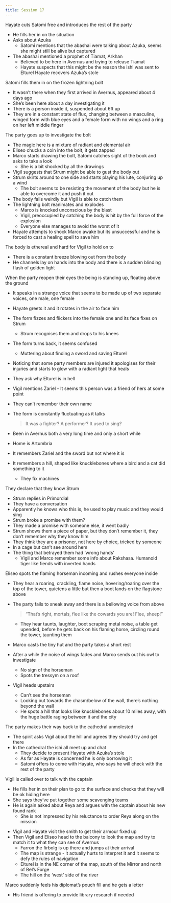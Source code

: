 ```yaml
---
title: Session 17
---
```


Hayate cuts Satomi free and introduces the rest of the party
- He fills her in on the situation
- Asks about Azuka
	- Satomi mentions that the abashai were talking about Azuka, seems she might still be alive but captured
- The abashai mentioned a prophet of Tiamat, Arkhan
	- Believed to be here in Avernus and trying to release Tiamat
	- Hayate suspects that this might be the reason the ishi was sent to Elturel
Hayate recovers Azuka’s stole

Satomi fills them in on the frozen lightning bolt
- It wasn’t there when they first arrived in Avernus, appeared about 4 days ago
- She’s been here about a day investigating it
- There is a person inside it, suspended about 6ft up
- They are in a constant state of flux, changing between a masculine, winged form with blue eyes and a female form with no wings and a ring on her left middle finger

The party goes up to investigate the bolt
- The magic here is a mixture of radiant and elemental air
- Eliseo chucks a coin into the bolt, it gets zapped
- Marco starts drawing the bolt, Satomi catches sight of the book and asks to take a look
	- She is a bit shocked by all the drawings
- Vigil suggests that Strum might be able to gust the body out
- Strum skirts around to one side and starts playing his lute, conjuring up a wind
	- The bolt seems to be resisting the movement of the body but he is able to overcome it and push it out
- The body falls weirdly but Vigil is able to catch them
- The lightning bolt reanimates and explodes
	- Marco is knocked unconscious by the blast
	- Vigil, preoccupied by catching the body is hit by the full force of the explosion
	- Everyone else manages to avoid the worst of it
- Hayate attempts to shock Marco awake but its unsuccessful and he is forced to cast a healing spell to save him

The body is ethereal and hard for Vigil to hold on to
- There is a constant breeze blowing out from the body
- He channels lay on hands into the body and there is a sudden blinding flash of golden light

When the party reopen their eyes the being is standing up, floating above the ground
- It speaks in a strange voice that seems to be made up of two separate voices, one male, one female
- Hayate greets it and it rotates in the air to face him
- The form fizzes and flickers into the female one and its face fixes on Strum
	- Strum recognises them and drops to his knees
- The form turns back, it seems confused
	- Muttering about finding a sword and saving Elturel
- Noticing that some party members are injured it apologises for their injuries and starts to glow with a radiant light that heals
- They ask why Elturel is in hell
- Vigil mentions Zariel - It seems this person was a friend of hers at some point
- They can’t remember their own name
- The form is constantly fluctuating as it talks
 	> It was a fighter? A performer? It used to sing?

- Been in Avernus both a very long time and only a short while
- Home is Artumbria
- It remembers Zariel and the sword but not where it is
- It remembers a hill, shaped like knucklebones where a bird and a cat did something to it
	- They fix machines

They declare that they know Strum
- Strum replies in Primordial
- They have a conversation
- Apparently he knows who this is, he used to play music and they would sing
- Strum broke a promise with them?
- They made a promise with someone else, it went badly
- Strum shows them a piece of paper, but they don’t remember it, they don’t remember why they know him
- They think they are a prisoner, not here by choice, tricked by someone
- In a cage but can’t see around hem
- The thing that betrayed them had ‘wrong hands’
	- Vigil and Marco remember some info about Rakshasa. Humanoid tiger like fiends with inverted hands

Eliseo spots the flaming horseman incoming and rushes everyone inside
- They hear a roaring, crackling, flame noise, hovering/roaring over the top of the tower, quietens a little but then a boot lands on the flagstone above
- The party fails to sneak away and there is a bellowing voice from above
	> “That’s right, mortals, flee like the cowards you are! Flee, sheep!”

	- They hear taunts, laughter, boot scraping metal noise, a table get upended, before he gets back on his flaming horse, circling round the tower, taunting them
- Marco casts the tiny hut and the party takes a short rest
- After a while the noise of wings fades and Marco sends out his owl to investigate
	- No sign of the horseman
	- Spots the tressym on a roof
- Vigil heads upstairs
	- Can’t see the horseman
	- Looking out towards the chasm/below of the wall, there’s nothing beyond the wall
	- He spots a hill that looks like knucklebones about 10 miles away, with the huge battle raging between it and the city

The party makes their way back to the cathedral unmolested
- The spirit asks Vigil about the hill and agrees they should try and get there
- In the cathedral the ishi all meet up and chat
	- They decide to present Hayate with Azuka’s stole
	- As far as Hayate is concerned he is only borrowing it
	- Satomi offers to come with Hayate, who says he will check with the rest of the party

Vigil is called over to talk with the captain
- He fills her in on their plan to go to the surface and checks that they will be ok hiding here
- She says they’ve put together some scavenging teams
- He is again asked about Reya and argues with the captain about his new found rank
	- She is not impressed by his reluctance to order Reya along on the mission

<!-- -->

- Vigil and Hayate visit the smith to get their armour fixed up
- Then Vigil and Eliseo head to the balcony to look the map and try to match it to what they can see of Avernus
	- Farron the firbolg is up there and jumps at their arrival
	- The map is strange - it actually hurts to interpret it and it seems to defy the rules of navigation
	- Elturel is in the NE corner of the map, south of the Mirror and north of Bel’s Forge
	- The hill on the ‘west’ side of the river

Marco suddenly feels his diplomat’s pouch fill and he gets a letter
- His friend is offering to provide library research if needed

